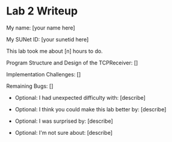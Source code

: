 Lab 2 Writeup
=============

My name: [your name here]

My SUNet ID: [your sunetid here]

This lab took me about [n] hours to do.

Program Structure and Design of the TCPReceiver:
[]

Implementation Challenges:
[]

Remaining Bugs:
[]

- Optional: I had unexpected difficulty with: [describe]

- Optional: I think you could make this lab better by: [describe]

- Optional: I was surprised by: [describe]

- Optional: I'm not sure about: [describe]
